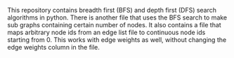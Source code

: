 This repository contains breadth first (BFS) and depth first (DFS) search algorithms in python.
There is another file that uses the BFS search to make sub graphs containing certain number of nodes.
It also contains a file that maps arbitrary node ids from an edge list file to continuous node ids starting from 0. This works with edge weights as well,
without changing the edge weights column in the file.
